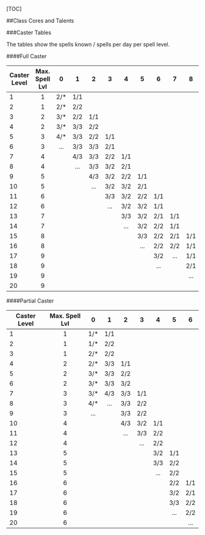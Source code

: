 [TOC]

##Class Cores and Talents

###Caster Tables

The tables show the spells known / spells per day per spell level.

####Full Caster

| Caster Level | Max. Spell Lvl | 0 | 1 | 2 | 3 | 4 | 5 | 6 | 7 | 8 | 9 |
|--------------|:--------------:|:-:|:-:|:-:|:-:|:-:|:-:|:-:|:-:|:-:|:-:|
|1|1|2/*|1/1|||||||||
|2|1|2/*|2/2|||||||||
|3|2|3/*|2/2|1/1||||||||
|4|2|3/*|3/3|2/2||||||||
|5|3|4/*|3/3|2/2|1/1|||||||
|6|3|...|3/3|3/3|2/1|||||||
|7|4||4/3|3/3|2/2|1/1||||||
|8|4||...|3/3|3/2|2/1||||||
|9|5|||4/3|3/2|2/2|1/1|||||
|10|5|||...|3/2|3/2|2/1|||||
|11|6||||3/3|3/2|2/2|1/1||||
|12|6||||...|3/2|3/2|1/1||||
|13|7|||||3/3|3/2|2/1|1/1|||
|14|7|||||...|3/2|2/2|1/1|||
|15|8||||||3/3|2/2|2/1|1/1||
|16|8||||||...|2/2|2/2|1/1||
|17|9|||||||3/2|...|1/1|1/1|
|18|9|||||||...||2/1|1/1|
|19|9|||||||||...|1/1|
|20|9||||||||||2/1|


####Partial Caster

| Caster Level | Max. Spell Lvl | 0 | 1 | 2 | 3 | 4 | 5 | 6 |
|--------------|:--------------:|:-:|:-:|:-:|:-:|:-:|:-:|:-:|
|1|1|1/*|1/1||||||
|2|1|1/*|2/2||||||
|3|1|2/*|2/2||||||
|4|2|2/*|3/3|1/1|||||
|5|2|3/*|3/3|2/2|||||
|6|2|3/*|3/3|3/2|||||
|7|3|3/*|4/3|3/3|1/1||||
|8|3|4/*|...|3/3|2/2||||
|9|3|...||3/3|2/2||||
|10|4|||4/3|3/2|1/1|||
|11|4|||...|3/3|2/2|||
|12|4||||...|2/2|||
|13|5|||||3/2|1/1||
|14|5|||||3/3|2/2||
|15|5|||||...|2/2||
|16|6||||||2/2|1/1|
|17|6||||||3/2|2/1|
|18|6||||||3/3|2/2|
|19|6||||||...|2/2|
|20|6|||||||...|

























